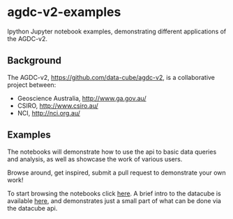 # agdc-v2-examples
Ipython Jupyter notebook examples, demonstrating different applications of the AGDC-v2.

Background
-----------
The AGDC-v2, https://github.com/data-cube/agdc-v2, is a collaborative project between:
* Geoscience Australia, http://www.ga.gov.au/
* CSIRO, http://www.csiro.au/
* NCI, http://nci.org.au/

Examples
--------
The notebooks will demonstrate how to use the api to basic data queries and analysis, as well as showcase the work of various users.

Browse around, get inspired, submit a pull request to demonstrate your own work!

To start browsing the notebooks click [here](notebooks).
A brief intro to the datacube is available [here](notebooks/Datacube_Summary.ipynb), and demonstrates just a small part of what can be done via the datacube api.
